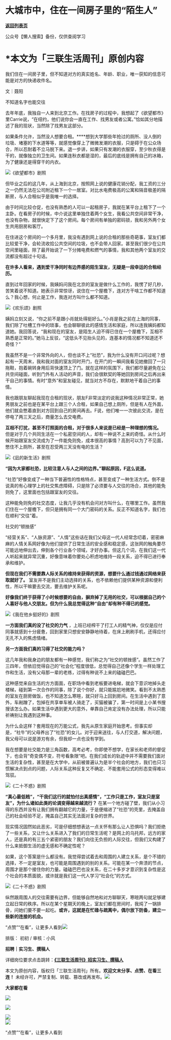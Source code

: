 # 大城市中，住在一间房子里的“陌生人”

[**返回列表页**](/gzh/三联生活周刊)

公众号【懒人搜索】备份，仅供查阅学习

# ***本文为「三联生活周刊」原创内容**

  
  
我们住在一间房子里，但不知道对方的真实姓名、年龄、职业，唯一获知的信息可能是对方的快递收件名。  
  

文｜聂阳

不知道名字也能交往

去年年底，我独自一人来到北京工作。在找房子的过程中，我想起了《欲望都市》里Carrie说，“在纽约，他们说你会一直在工作、找男友或者公寓。”恰如其分地描述了我的现状，当然除了找男友这部分。

如果条件允许，当然没人想要合租。****想到大学那些年抢过的厕所、没人倒的垃圾、堵塞的下水道等等，就感觉像穿上了微微发潮的衣服，只是碍于在公众场合，所以忍耐着不立马脱下来。退一步讲，如果只有发潮的衣服穿，至少秋衣得是干的，就像独立的卫生间。如果连秋衣都是湿的，最后的底线是拥有自己的冰箱，为了健康还是得穿干的内衣。

![](https://mmbiz.qpic.cn/sz_mmbiz_jpg/XnMeqb0xcz5fxhFCnUz6NeuNa4ryf40pE1s7eEibcXfK0icnKUx9TXbMdDIZRWDExM5AiaTLPIzYjibApkcq7E7HGg/640?wx_fmt=jpeg&from;=appmsg)《欲望都市》剧照

但毕业之后的这几年，从上海到北京，按照网上说的健康花销分配，我工资的三分之一仍然无法在公司附近租下一个一居室。对比水电费极高的公寓和隔音极差的隔断房，与人合租似乎是我唯一的选择。

由于时间比较仓促，也没有熟悉的人可以一起租房子，我就在某平台上租下了一个主卧。在看房子的时候，中介说这里单独住着两个女生，我看公共空间非常干净，也没有杂物，就很快定下了这个房间。每个房间有单独的密码锁，我和另外两个女生共用厨房和客厅。

在住进这个房间的一个多月里，我没有遇到网上说的合租的那些奇葩事，室友们都比较爱干净，会轮流收拾公共空间的垃圾，也不会带人回家。甚至我们很少在公共空间里碰面，除了最开始说了一下分摊电费和燃气的事情，我和其他两个室友的交流都没有超过十句话。

**在许多人看来，遇到爱干净同时有边界感的陌生室友，无疑是一段幸运的合租经历。**

直到过年回家的时候，我姨妈问我在北京的室友是做什么工作的，我愣了好几秒，苦笑着说不知道。她表示非常惊讶，说住在一个屋檐下，连对方干啥工作都不知道么？我心想，何止是工作，我连对方叫什么都不知道。

![](https://mmbiz.qpic.cn/sz_mmbiz_jpg/XnMeqb0xcz5fxhFCnUz6NeuNa4ryf40pMWzQMJsdkiaEYib8fOyfNtlN8MysvHOXJsJxHquEJWE95EEuLhO7v9sw/640?wx_fmt=jpeg)《欢乐颂》剧照

姨妈立刻又说，“你之前不是跟小肖就处得挺好么。”小肖是我之前在上海的同事，我们除了吐槽工作中的琐事，也会聊聊彼此的感情生活和家庭，所以连我姨妈都知道她。我回答说，“我和现在的室友，是陌生人迫不得已住在一个屋檐下，互相不熟悉是正常的。”她马上反驳，“这低头不见抬头见的，连基本的情况都不知道还不奇怪？”

我虽然不是一个非常外向的人，但也谈不上“社恐”，我为什么没有开口问过呢？想起有一天周末，我和我对面的室友同时开门，在开门的一瞬间我看见她撤回了一只拖鞋，抱着碗转身用后背快速顶上了门。就在这样的氛围下，我们都尽量避免在公共空间碰面，听到门外有人活动的声音，我们会很默契的等她回到房间之后再出来干自己的事情。有时“意外”和室友碰见，就当对方不存在，默默地干着自己的事情。

我也跟朋友聊起我现在合租的现状，朋友F非常淡定的说我这种情况非常正常，她男朋友之前也是在某平台上跟三个人合租，如果自己想上厕所，但是有人在外面，他们就会憋着直到对方回到自己的房间再去。F说，他们唯一一次彼此交流，是在停电了两三天之后，商量怎么去交电费。

**互相不打扰，甚至不打照面的合租，对于很多人来说是已经是一种理想的情况。**
但是对于几个共同生活在一个私密空间的人，却有一种说不上来的奇怪。从什么时候开始跟室友交流成为了一件能免则免，成本很高的事情？高到可以为了不见面，憋住不上厕所，甚至在忍受两三天没有电的生活？

![](https://mmbiz.qpic.cn/sz_mmbiz_jpg/XnMeqb0xcz5fxhFCnUz6NeuNa4ryf40plqfdF9RBG7MibbuibLNB66APbY2iaibywsPJV7ycQdoD0B2o7Bb965Z81Q/640?wx_fmt=jpeg&from;=appmsg)《凪的新生活》剧照

**“因为大家都社恐，比较注意人与人之间的边界。”聊起原因，F这么说道。**

“社恐”好像变成了一种当下普遍性的性格特点，甚至变成了一种生活方式。倒不是说真的有心理学上的社交焦虑障碍，只是除了必须要与人交往的场合，其他的能免则免了，这里面也包括跟室友的交往。

这种能免则免的社交态度，让我几乎没有机会问对方叫什么，在哪里工作。虽然我们住在一个屋檐下，但只是拥有同一个大门密码的关系。反正不知道名字，我们也在顺利“交往”着。

社交的“顿挫感”

“经营关系”、“人脉资源”、“人情”这些话在我们父母这一代人经常念叨着，密密麻麻的人情关系网好像为他们提供了日常生活的安全感和稳定感，这张网的触角要尽可能远地伸出去，伸到各个行业各个领域，才好办事。但这几个词，在我们这一代人听起来就异常沉重，好像意味着你要处心积虑地维持一段关系，迫不得已进行奉承和维护。

**但现在我们不需要靠人际关系的维持来获得的资源，想要什么通过钱通过网络来获取就好了。**
室友并不是我们主动选择的关系，也不依赖他们提供某种资源和便利性，所以干嘛要去交流，要去维护关系呢。

**好像我们终于获得了小时候想要的自由，摒弃掉了无用的社交，可以根据自己的个人喜好与他人交朋友。但为什么我总觉得这种“自由”却有种不得已的感觉。**

![](https://mmbiz.qpic.cn/sz_mmbiz_jpg/XnMeqb0xcz5fxhFCnUz6NeuNa4ryf40pyArDxRIibQI7bjfRRrPfhmIV2ibD4Iibicpppic5AdCGlxq71s158M7ic8tQ/640?wx_fmt=jpeg&from;=appmsg)《我在他乡挺好的》剧照

**一方面我们真的没了社交的力气**
，上班已经榨干了打工人的精气神，仅仅是应付同事就感到十分疲惫，回到家里只想安安静静地待着，在床上刷刷手机，还得应付无孔不入的焦虑情绪。

**另一方面我们真的习得了社交的能力吗？**

这几年我和我身边的朋友都有一种感觉，我们称之为“社交的顿挫感”。虽然工作了三四年，但依旧觉得自己的“社会化”程度很低，总觉得自己还像个学生一样处理工作和生活，没有父母那一辈的老练，过得有种说不上来的磕磕巴巴。

这种感觉来自生活的方方面面，在职场中看到老板要进电梯，就会下意识地掉头走楼梯，碰到第一次合作的同事，除了说个你好，就只能尴尬地微笑。看到不太熟悉的室友在厨房做饭，也不知道怎么寒暄，就只好马上回到房间。在生活中遇到了意外，车剐蹭了，包掉在共享单车被人骑走了，买猫被骗了，第一时间是上小某书搜搜该怎么办。如果生活中遇到更大的意外，单靠自己肯定没有办法处理，所以只能祈祷别让我遇到这种事。

为什么会这样？套用现在的万能公式，我先从原生家庭开始思考。但事实却是，“社牛”的父母养出了“社恐”的女儿。对于迎来送往，与人打交道，解决问题，我父母可以说是游刃有余，但我却一点也没有学到。

我在想要是社交能力是三角函数，高考必考，你即使不想学，在家长和老师的督促下，也会背“奇变偶不变，符号看象限”吧。在我们成长的轨迹中并不需要我们面对生活的复杂性，甚至是在大学中，从前被普遍认为是半个社会的地方，我们也只习惯解决点到点的问题，人际关系这种反复又不确定、不能套用公式的形态变得难以驾驭。

![](https://mmbiz.qpic.cn/sz_mmbiz_jpg/XnMeqb0xcz5fxhFCnUz6NeuNa4ryf40pNZ2spQTNibbtchI23kdlib69dfzhC7krB4xRBNyxkq6JCK5iaNo2vRFSg/640?wx_fmt=jpeg&from;=appmsg)《二十不惑》剧照

**“真心最低贱”，“干我们这行的就怕付出真感情”，“工作只是工作，室友只是室友”，为什么诸如此类的论调变得越来越流行？**
在某一个地方碰了壁，我们从小习得的东西并没有让我们拥有翻越它的力量，于是便缩进了“社恐”的壳里，去掩盖自己的社会经验不足，掩盖自己其实无法面对复杂的世界。

现实情况固然如此恶劣，可是仔细想想表达一点关怀有那么让人恐惧吗？我们拒绝了一些关系，又让什么关系进入了我们的日常生活呢？是网上的乌托邦，远方的家人，还是真的有三五个紧密的朋友？我们向往无负担的人际交往，但我们又构建了什么来抵御生活的虚无感和不确定性呢？

如果，这个答案是什么都没有。我觉得尝试着去和周围的人建立关系，是个不错的选择，不一定是室友，也可能是周围遇到的别的关系。可能在某一个奔溃的节点，周围才是那个接住你的力量。磕磕巴巴也没关系，在二十多岁才意识到复杂性是这个社会的本质面貌，或许就是我们这一代人学习“社会化”的方式。

![](https://mmbiz.qpic.cn/sz_mmbiz_png/XnMeqb0xcz5fxhFCnUz6NeuNa4ryf40pEzc6KoiajABrAvuoE7U4wxRe0JoqeNpLCsPiaoDsgwoALEV0zUrqKzEw/640?wx_fmt=png&from;=appmsg)《二十不惑》剧照

纵然跟周围人的交往需要有边界，但能够自然地和对方聊聊天，寒暄两句就足够建立起日常的秩序。所以在某个星期天的晚上，室友们都在房间时，我炖了一锅排骨，问她们要不要一起吃。**或许，这就是在忙碌与疏离中，偶尔放下防备，建立一些新的连接的机会。**

“点赞”“在看”，让更多人看到![](https://mmbiz.qpic.cn/mmbiz_gif/c2Sib3Mp7pON9hkSZwdTibRHNZSMPyiapUCHJwlyoZVBC3SfmPmF0VKjkm3NiaToQloHFJ6icyicqZnqgXp6pSQJt5gg/640?wx_fmt=gif&from;=appmsg&wxfrom;=5&wx;_lazy=1&tp;=wxpic)  
  
  
  
  
  

排版： 初初 / 审核：小风

  
**招聘｜实习生、撰稿人**  

详细岗位要求点击跳转：**[《三联生活周刊》招实习生、撰稿人](http://mp.weixin.qq.com/s?__biz=MTc5MTU3NTYyMQ==&mid=2651136871&idx=3&sn=f1c0777fe9d31881e5dfca68ebc2937f&chksm=5907324d6e70bb5b3546dfe1c7b31b5fe05664bebbf36356ba9a1a352e0678444cad62875ad4&scene=21#wechat_redirect)**

本文为原创内容，版权归「三联生活周刊」所有。**欢迎文末分享、点赞、在看三连！**
未经许可，严禁复制、转载、篡改或再发布。![](https://mmbiz.qpic.cn/sz_mmbiz_png/Gg7Qtoh7Aic9ZTmAdCc80b4nD7xicgPt863QWU7oNswDx19XrjfTtSl8QwatY2EEZGuNd1WRRiapDZjcDhTnNYmBg/640?wx_fmt=png&wxfrom;=5&wx;_lazy=1&wx;_co=1&retryload;=1&tp;=wxpic)

**大家都在看**

  

[![](https://mmbiz.qpic.cn/mmbiz_jpg/c2Sib3Mp7pONfDprKtUpHftYMFpyp6aic2JfkU3zGTicjPe0xByibt9xKiabnK0nmAfGk4GoS4wzyHm1jicciaeWibMH4g/640?wx_fmt=jpeg&from;=appmsg&wxfrom;=5&wx;_lazy=1&wx;_co=1&tp;=wxpic)](https://mp.weixin.qq.com/s?__biz=MTc5MTU3NTYyMQ==&mid=2651498109&idx=1&sn=689d1fe01ef3091d7d8d5a0c351506f3&scene=21#wechat_redirect)

[![](https://mmbiz.qpic.cn/mmbiz_jpg/c2Sib3Mp7pOOfmDaHvXbI4DN1Tr3OWETo3AVvWia3TxfZnd09PKh4nJnVTOph2H9njkQ9cyOPLqJ3rvwl7iaouO9Q/640?wx_fmt=jpeg&from;=appmsg&wxfrom;=5&wx;_lazy=1&wx;_co=1&tp;=wxpic)](https://mp.weixin.qq.com/s?__biz=MTc5MTU3NTYyMQ==&mid=2651498198&idx=1&sn=d9eb828e8a3df09bc6ce52bca8864c7f&scene=21#wechat_redirect)

  
![](https://mmbiz.qpic.cn/sz_mmbiz_png/Gg7Qtoh7Aic9ZTmAdCc80b4nD7xicgPt86k1kgpU51hWCHjV92ryhVW35PLCvLhxLw9XDhXjgeDyZhHSx5EbRcfg/640?wx_fmt=png&wxfrom;=5&wx;_lazy=1&wx;_co=1&retryload;=2&tp;=wxpic)  
[![](https://mmbiz.qpic.cn/mmbiz_jpg/c2Sib3Mp7pONuwrdetOsWUZLdDE1J39mLibBBe0vPzCKS1topq8p9JgG9O86KDCNS3SZl7Paa1d80gvHIBg9C0cw/640?wx_fmt=jpeg&from;=appmsg&wxfrom;=13&wx;_lazy=1&wx;_co=1&tp;=wxpic)]()  
  
“点赞”“在看”，让更多人看到

